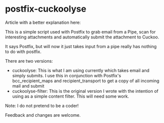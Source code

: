 # postfix-cuckoolyse

Article with a better explanation here:

This is a simple script used with Postfix to grab email from a Pipe, scan for interesting attachments and automatically submit the attachment to Cuckoo.

It says Postfix, but will now it just takes input from a pipe really has nothing to do with postfix.

There are two versions:

- cuckoolyse: This is what I am using currently which takes email and simply submits. I use this in conjunction with Postfix's bcc_recipient_maps and recipient_transport to get a copy of all incoming mail and submit
- cuckoolyse-filter: This is the original version I wrote with the intention of using as a simple content filter. This will need some work.

Note: I do not pretend to be a coder!

Feedback and changes are welcome.
